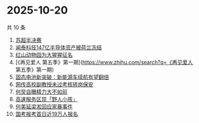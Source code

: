 # 2025-10-20

共 10 条

<!-- BEGIN -->
<!-- 最后更新时间 Mon Oct 20 2025 06:11:47 GMT+0800 (China Standard Time) -->

1. [苏超半决赛](https://www.zhihu.com/search?q=苏超半决赛)
1. [闻泰科技147亿半导体资产被荷兰冻结](https://www.zhihu.com/search?q=闻泰科技147亿半导体资产被荷兰冻结)
1. [红山动物园为大猩猩征名](https://www.zhihu.com/search?q=红山动物园为大猩猩征名)
1. [《再见爱人 第五季》第一期](https://www.zhihu.com/search?q=《再见爱人
   第五季》第一期)
1. [固态电池新突破：新能源车续航有望翻倍](https://www.zhihu.com/search?q=固态电池新突破：新能源车续航有望翻倍)
1. [网传高校副教授未过考核转岗保安](https://www.zhihu.com/search?q=网传高校副教授未过考核转岗保安)
1. [何炅自曝精力大不如前](https://www.zhihu.com/search?q=何炅自曝精力大不如前)
1. [高速服务区现「野人小孩」](https://www.zhihu.com/search?q=高速服务区现「野人小孩」)
1. [何美延梁淞回应家暴事件](https://www.zhihu.com/search?q=何美延梁淞回应家暴事件)
1. [国考报考首日近19万人报名](https://www.zhihu.com/search?q=国考报考首日近19万人报名)

<!-- END -->
